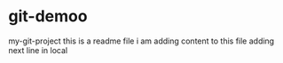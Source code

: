 # git-demoo
my-git-project
this is a readme file 
i am adding content to this file 
adding next line in local 